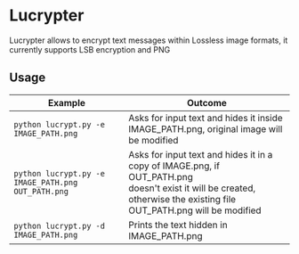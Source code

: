 # Lucrypter
Lucrypter allows to encrypt text messages within Lossless image formats, it currently supports LSB encryption and PNG

## Usage
| Example              | Outcome                                                                             |
|--------------------------------------------------|----------------------------------------------------------------------------------------------------------------------------------------------------------------------|
| `python lucrypt.py -e IMAGE_PATH.png`              | Asks for input text and hides it inside IMAGE_PATH.png, original image will be modified                                                                              |
| `python lucrypt.py -e IMAGE_PATH.png OUT_PATH.png` | Asks for input text and hides it in a copy of IMAGE.png, if OUT_PATH.png <br> doesn't exist it will be created, otherwise the existing file OUT_PATH.png will be modified |
| `python lucrypt.py -d IMAGE_PATH.png`              | Prints the text hidden in IMAGE_PATH.png 
